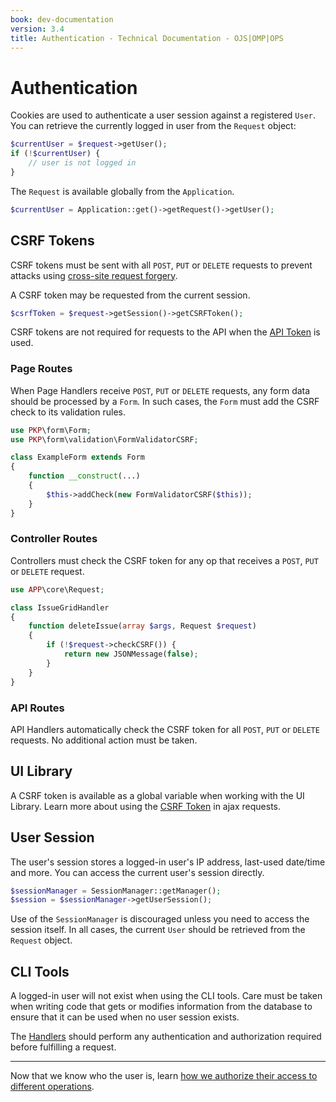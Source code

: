 ```yaml
---
book: dev-documentation
version: 3.4
title: Authentication - Technical Documentation - OJS|OMP|OPS
---
```


# Authentication

Cookies are used to authenticate a user session against a registered `User`. You can retrieve the currently logged in user from the `Request` object:

```php
$currentUser = $request->getUser();
if (!$currentUser) {
    // user is not logged in
}
```

The `Request` is available globally from the `Application`.

```php
$currentUser = Application::get()->getRequest()->getUser();
```

## CSRF Tokens

CSRF tokens must be sent with all `POST`, `PUT` or `DELETE` requests to prevent attacks using [cross-site request forgery](https://en.wikipedia.org/wiki/Cross-site_request_forgery).

A CSRF token may be requested from the current session.

```php
$csrfToken = $request->getSession()->getCSRFToken();
```

CSRF tokens are not required for requests to the API when the [API Token](/dev/api/#api-token) is used.

### Page Routes

When Page Handlers receive `POST`, `PUT` or `DELETE` requests, any form data should be processed by a `Form`. In such cases, the `Form` must add the CSRF check to its validation rules.

```php
use PKP\form\Form;
use PKP\form\validation\FormValidatorCSRF;

class ExampleForm extends Form
{
    function __construct(...)
    {
        $this->addCheck(new FormValidatorCSRF($this));
    }
}
```

### Controller Routes

Controllers must check the CSRF token for any op that receives a `POST`, `PUT` or `DELETE` request.

```php
use APP\core\Request;

class IssueGridHandler
{
    function deleteIssue(array $args, Request $request)
    {
        if (!$request->checkCSRF()) {
            return new JSONMessage(false);
        }
    }
}
```

### API Routes

API Handlers automatically check the CSRF token for all `POST`, `PUT` or `DELETE` requests. No additional action must be taken.

## UI Library

A CSRF token is available as a global variable when working with the UI Library. Learn more about using the [CSRF Token](/dev/ui-library/dev/#/pages/csrf) in ajax requests.

## User Session
The user's session stores a logged-in user's IP address, last-used date/time and more. You can access the current user's session directly.

```php
$sessionManager = SessionManager::getManager();
$session = $sessionManager->getUserSession();
```

Use of the `SessionManager` is discouraged unless you need to access the session itself. In all cases, the current `User` should be retrieved from the `Request` object.

## CLI Tools

A logged-in user will not exist when using the CLI tools. Care must be taken when writing code that gets or modifies information from the database to ensure that it can be used when no user session exists.

The [Handlers](./architecture-handlers) should perform any authentication and authorization required before fulfilling a request.

---

Now that we know who the user is, learn [how we authorize their access to different operations](./architecture-authorization).